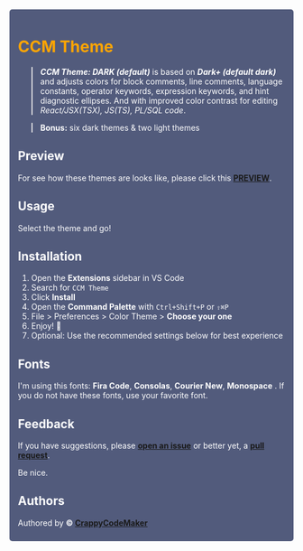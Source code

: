 <div style="background: #525B7C; border-radius: 5px"><div style="padding: 10px; margin: 5px">
<h1 style="font-weight: bold; color: #ffa500">CCM Theme</h1>

> <p style="color: white"><b><i>CCM Theme: DARK (default)</i></b> is based on <b><i>Dark+ (default dark)</i></b> and adjusts colors for
> block comments, line comments, language constants, operator keywords, expression keywords, and hint diagnostic ellipses.
> And with improved color contrast for editing <i>React/JSX(TSX), JS(TS), PL/SQL code</i>.</p>

> <p style="color: white"><b>Bonus:</b> six dark themes & two light themes</p>

<h2 style="font-weight: bold; color: white">Preview</h2>
<div style="color: white;">

For see how these themes are looks like, please click this <b>[PREVIEW](https://github.com/CrappyCodeMaker/CCM-Theme/issues)</b>.

</div>

<h2 style="font-weight: bold; color: white">Usage</h2>
<div style="color: white;">
	Select the theme and go!
</div>

<h2 style="font-weight: bold; color: white">Installation</h2>
<div style="color: white;">

1. Open the **Extensions** sidebar in VS Code
1. Search for `CCM Theme`
1. Click **Install**
1. Open the **Command Palette** with `Ctrl+Shift+P` or `⇧⌘P`
1. File > Preferences > Color Theme > **Choose your one**
1. Enjoy! 🎉
1. Optional: Use the recommended settings below for best experience

</div>
<h2 style="font-weight: bold; color: white">Fonts</h2>
<div style="color: white;">

I'm using this fonts: **Fira Code**, **Consolas**, **Courier New**, **Monospace** .
If you do not have these fonts, use your favorite font.

</div>
<h2 style="font-weight: bold; color: white">Feedback</h2>
<div style="color: white;">

If you have suggestions, please <b>[open an issue](https://github.com/CrappyCodeMaker/CCM-Theme/issues)</b> or better yet, a <b>[pull request](https://github.com/CrappyCodeMaker/CCM-Theme/pulls)</b>.

Be nice.

</div>
<h2 style="font-weight: bold; color: white">Authors</h2>
<div style="color: white;">

Authored by <b>© [CrappyCodeMaker](https://github.com/CrappyCodeMaker)</b>

</div>

</div></div>
